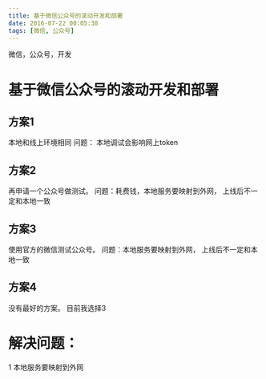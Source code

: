 ```yaml
---
title: 基于微信公众号的滚动开发和部署 
date: 2016-07-22 00:05:38
tags: [微信, 公众号]
---
```


微信，公众号，开发 
<!--more-->

# 基于微信公众号的滚动开发和部署
## 方案1
本地和线上环境相同
问题：
本地调试会影响网上token
## 方案2
再申请一个公众号做测试。
问题：耗费钱，本地服务要映射到外网， 上线后不一定和本地一致
## 方案3
使用官方的微信测试公众号。
问题：本地服务要映射到外网， 上线后不一定和本地一致
## 方案4
没有最好的方案。
目前我选择3
# 解决问题：
1 本地服务要映射到外网


